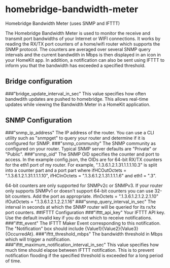 # homebridge-bandwidth-meter
Homebridge Bandwidth Meter (uses SNMP and IFTTT)

The Homebridge Bandwidth Meter is used to monitor the receive and transmit port bandwidths of your Internet or WIFI connections. It works by reading the RX/TX port counters of a home/wifi router which supports the SNMP protocol. The counters are averaged over several SNMP query intervals and the current bandwdith in Mbps is then displayed in an icon in your HomeKit app. In addition, a notification can also be sent using IFTTT to inform you that the bandwidth has exceeded a specified threshold. 
## Bridge configuration
###"bridge_update_interval_in_sec"
This value specifies how often bandwdith updates are pushed to homebridge. This allows real-time updates while viewing the Bandwidth Meter in a HomeKit application. 
## SNMP Configuration
###"snmp_ip_address"
The IP address of the router. You can use a CLI utility such as "snmpget" to query your router and determine if it is configured for SNMP. 
###"snmp_community"
The SNMP community as configured on your router. Typical SNMP server defaults are "Private" or "Public". 
###"snmp_oid"
The SNMP OID specifies the counter and port to access. In the example config.json, the OIDs are for 64-bit RX/TX counters for the eth1 port of my router. For example, ".1.3.6.1.2.1.31.1.1.1.10.3" is split into a counter part and a port part where 
ifHCOutOctets = ".1.3.6.1.2.1.31.1.1.1.10", ifHCInOctets = ".1.3.6.1.2.1.31.1.1.1.6" and eth1 = ".3".

64-bit counters are only supported for SNMPv2c or SNMPv3. If your router only supports SNMPv1 or doesn't support 64-bit counters you can use 32-bit counters. Add the port as appropriate.
ifInOctets = ".1.3.6.1.2.1.2.2.1.10"
ifOutOctets = ".1.3.6.1.2.1.2.2.1.16"
###"snmp_query_interval_in_sec"
The interval in seconds at which the SNMP router will be queried for its rx/tx port counters. 
##IFTTT Configuration
###"ifttt_api_key"
Your IFTTT API key. Use the default invalid key if you do not which to receive notifications.
###"ifttt_event"
The IFTTT Maker Event corresponding to this notification. The "Notification" box should include {Value1}{Value2}{Value3}{OccurredAt}.
###"ifttt_threshold_mbps"
The bandwidth threshold in Mbps which will trigger a notification.
###"ifttt_maximum_notification_interval_in_sec"
This value specifies how much time should elapse between IFTTT notification. This is to prevent notification flooding if the specified threshold is exceeded for a long period of time.
